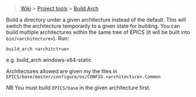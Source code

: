 > [Wiki](Home) > [Project tools](Project-tools) > [Build Arch](Build-Arch)

Build a directory under a given architecture instead of the default. This will switch the architecture temporarily to a given state for building. You can build multiple architectures within the same tree of EPICS (it will be built into `bin/<architecture>`). Run:
 
    build_arch <architctrue>

e.g. build_arch windows-x64-static

Architectures allowed are given my the files in `EPICS/base/master/configure/os/CONFIG.<architecture>.Common`

NB You must build `EPICS/base` in the given architecture first.

